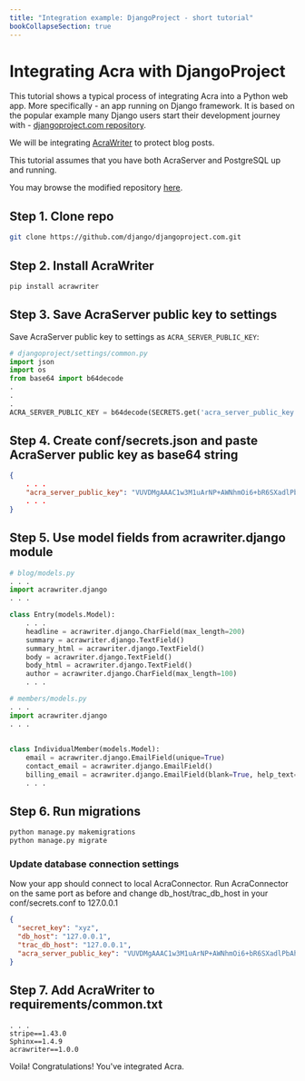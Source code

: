 ```yaml
---
title: "Integration example: DjangoProject - short tutorial"
bookCollapseSection: true
---
```


# Integrating Acra with DjangoProject


This tutorial shows a typical process of integrating Acra into a Python web app. More specifically - an app running on 
Django framework. It is based on the popular example many Django users start their development journey with - 
[djangoproject.com repository](https://github.com/django/djangoproject.com).

We will be integrating [AcraWriter](/acra/getting-started/installing/building-acrawriter/)
to protect blog posts.

This tutorial assumes that you have both AcraServer and PostgreSQL up and running.

You may browse the modified repository [here](https://github.com/cossacklabs/djangoproject.com).


## Step 1. Clone repo
```bash
git clone https://github.com/django/djangoproject.com.git
```

## Step 2. Install AcraWriter
```bash
pip install acrawriter
```

## Step 3. Save AcraServer public key to settings

Save AcraServer public key to settings as `ACRA_SERVER_PUBLIC_KEY`:

```python
# djangoproject/settings/common.py
import json
import os
from base64 import b64decode
.
.
.
ACRA_SERVER_PUBLIC_KEY = b64decode(SECRETS.get('acra_server_public_key'))
```

## Step 4. Create conf/secrets.json and paste AcraServer public key as base64 string
```json
{
    . . .
    "acra_server_public_key": "VUVDMgAAAC1w3M1uArNP+AWNhmOi6+bR6SXadlPbAh3XFnBuOnLziPeHn70T"
    . . .
}

```

## Step 5. Use model fields from acrawriter.django module
```python
# blog/models.py
. . .
import acrawriter.django
. . .

class Entry(models.Model):
    . . .
    headline = acrawriter.django.CharField(max_length=200)
    summary = acrawriter.django.TextField()
    summary_html = acrawriter.django.TextField()
    body = acrawriter.django.TextField()
    body_html = acrawriter.django.TextField()
    author = acrawriter.django.CharField(max_length=100)
    . . .

```

```python
# members/models.py
. . .
import acrawriter.django
. . . 
 
 
class IndividualMember(models.Model):
    email = acrawriter.django.EmailField(unique=True)
    contact_email = acrawriter.django.EmailField()
    billing_email = acrawriter.django.EmailField(blank=True, help_text='If different from contact email.',)
    . . .
```

## Step 6. Run migrations

```bash
python manage.py makemigrations
python manage.py migrate
```

### Update database connection settings

Now your app should connect to local AcraConnector. Run AcraConnector on the same port as before and change db_host/trac_db_host in your conf/secrets.conf to 127.0.0.1
```json
{ 
  "secret_key": "xyz",
  "db_host": "127.0.0.1",
  "trac_db_host": "127.0.0.1",
  "acra_server_public_key": "VUVDMgAAAC1w3M1uArNP+AWNhmOi6+bR6SXadlPbAh3XFnBuOnLziPeHn70T"
}
```

## Step 7. Add AcraWriter to requirements/common.txt
```
. . .
stripe==1.43.0
Sphinx==1.4.9
acrawriter==1.0.0
```

Voila! Congratulations! You've integrated Acra.
